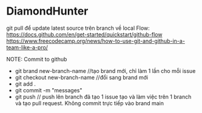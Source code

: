 # DiamondHunter
git pull để update latest source trên branch về local
Flow: https://docs.github.com/en/get-started/quickstart/github-flow
https://www.freecodecamp.org/news/how-to-use-git-and-github-in-a-team-like-a-pro/ 

NOTE: Commit to github
- git brand new-branch-name   //tạo brand mới, chỉ làm 1 lần cho mỗi issue
- git checkout new-branch-name //đổi sang brand mới
- git add . 
- git commit -m "messages"
- git push // push lên branch đã tạo
1 issue tạo và làm việc trên 1 branch và tạo pull request. Không commit trực tiếp vào brand main